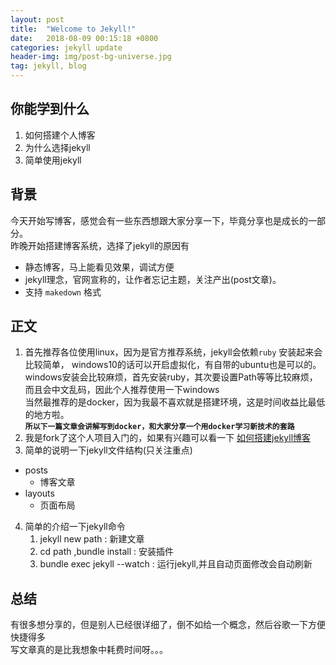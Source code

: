 ```yaml
---
layout: post
title:  "Welcome to Jekyll!"
date:   2018-08-09 00:15:18 +0800
categories: jekyll update
header-img: img/post-bg-universe.jpg
tag: jekyll, blog
---
```

## 你能学到什么
1. 如何搭建个人博客
2. 为什么选择jekyll 
3. 简单使用jekyll

## 背景
今天开始写博客，感觉会有一些东西想跟大家分享一下，毕竟分享也是成长的一部分。  
昨晚开始搭建博客系统，选择了jekyll的原因有
- 静态博客，马上能看见效果，调试方便
- jekyll理念，官网宣称的，让作者忘记主题，关注产出(post文章)。
- 支持 `makedown` 格式  

## 正文
1. 首先推荐各位使用linux，因为是官方推荐系统，jekyll会依赖`ruby` 安装起来会比较简单，
windows10的话可以开启虚拟化，有自带的ubuntu也是可以的。  
windows安装会比较麻烦，首先安装ruby，其次要设置Path等等比较麻烦，而且会中文乱码，因此个人推荐使用一下windows  
当然最推荐的是docker，因为我最不喜欢就是搭建环境，这是时间收益比最低的地方啦。  
**`所以下一篇文章会讲解写到docker，和大家分享一个用docker学习新技术的套路`**
2. 我是fork了这个人项目入门的，如果有兴趣可以看一下 [如何搭建jekyll博客]
3. 简单的说明一下jekyll文件结构(只关注重点)
  - posts
    - 博客文章
  - layouts 
    - 页面布局
4. 简单的介绍一下jekyll命令
   1. jekyll new path : 新建文章
   2. cd path ,bundle install : 安装插件
   3. bundle exec jekyll --watch : 运行jekyll,并且自动页面修改会自动刷新
   
## 总结
有很多想分享的，但是别人已经很详细了，倒不如给一个概念，然后谷歌一下方便快捷得多  
写文章真的是比我想象中耗费时间呀。。。

[如何搭建jekyll博客]: https://www.jianshu.com/p/e68fba58f75c


